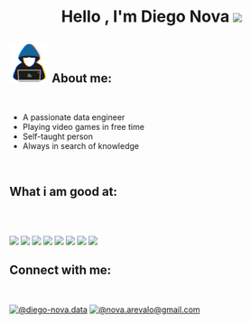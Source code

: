 
<h1 align="center"><b>Hello , I'm Diego Nova </b><img src="https://media.giphy.com/media/hvRJCLFzcasrR4ia7z/giphy.gif" width="35"></h1> 


## <picture> <img src = "https://github.com/0xAbdulKhalid/0xAbdulKhalid/raw/main/assets/mdImages/about_me.gif" width = 70px></picture>  **About me:**

<br>

- A passionate data engineer
- Playing video games in free time
- Self-taught person
- Always in search of knowledge
</br>

## What i am good at: 
<br>
<br>


<img src="https://img.icons8.com/?size=50&id=121464&format=png&color=000000"/> <img src="https://img.icons8.com/?size=50&id=xBKl2pdJg5kk&format=png&color=000000"/> <img src="https://img.icons8.com/?size=50&id=59927&format=png&color=000000"/> <img src="https://img.icons8.com/?size=50&id=70667&format=png&color=000000"/> <img src="https://img.icons8.com/?size=50&id=9uVrNMu3Zx1K&format=png&color=000000"/> <img src="https://img.icons8.com/?size=50&id=GOHWqwnSE8Sv&format=png&color=000000"/> <img src="https://img.icons8.com/?size=50&id=Nfd3IAeqbVZ6&format=png&color=000000"/>  <img src="https://img.icons8.com/?size=50&id=o6OvAxG0nzTH&format=png&color=000000"/> 

## Connect with me:
<br>

[![@diego-nova.data](https://img.icons8.com/?size=50&id=44019&format=png&color=000000 "@diego-nova-data")](www.linkedin.com/in/diego-nova-data/) [![@nova.arevalo@gmail.com](https://img.icons8.com/?size=50&id=ihMzI7k32pJf&format=png&color=000000 "@nova.arevalo@gmail.com")](nova.arevalo@gmail.com)

</br>
